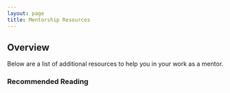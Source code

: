 ```yaml
---
layout: page
title: Mentorship Resources
---
```


## Overview
Below are a list of additional resources to help you in your work as a mentor.

### Recommended Reading
<!-- * []() -->
